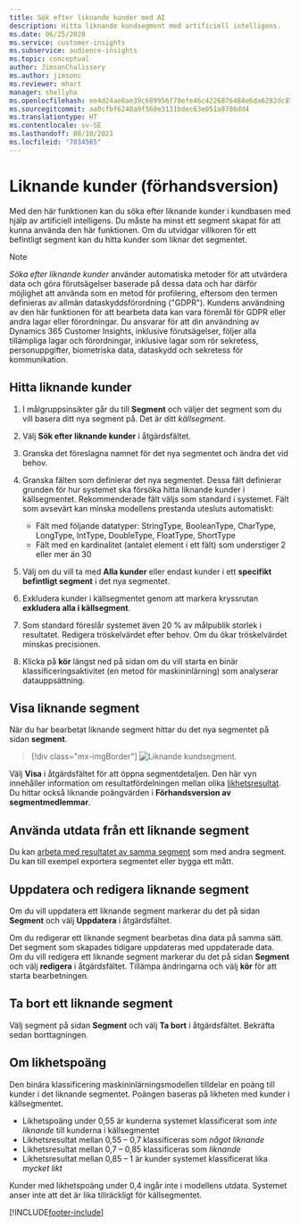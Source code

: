 ```yaml
---
title: Sök efter liknande kunder med AI
description: Hitta liknande kundsegment med artificiell intelligens.
ms.date: 06/25/2020
ms.service: customer-insights
ms.subservice: audience-insights
ms.topic: conceptual
author: JimsonChalissery
ms.author: jimsonc
ms.reviewer: mhart
manager: shellyha
ms.openlocfilehash: ee4d24ae0ae39c689956f70efe46c4226876484e6da6282dc874cec37bd287e2
ms.sourcegitcommit: aa0cfbf6240a9f560e3131bdec63e051a8786dd4
ms.translationtype: HT
ms.contentlocale: sv-SE
ms.lasthandoff: 08/10/2021
ms.locfileid: "7034565"
---
```

# <a name="similar-customers-preview"></a>Liknande kunder (förhandsversion)

Med den här funktionen kan du söka efter liknande kunder i kundbasen med hjälp av artificiell intelligens. Du måste ha minst ett segment skapat för att kunna använda den här funktionen. Om du utvidgar villkoren för ett befintligt segment kan du hitta kunder som liknar det segmentet.

> [!NOTE]
> *Söka efter liknande kunder* använder automatiska metoder för att utvärdera data och göra förutsägelser baserade på dessa data och har därför möjlighet att använda som en metod för profilering, eftersom den termen definieras av allmän dataskyddsförordning ("GDPR"). Kundens användning av den här funktionen för att bearbeta data kan vara föremål för GDPR eller andra lagar eller förordningar. Du ansvarar för att din användning av Dynamics 365 Customer Insights, inklusive förutsägelser, följer alla tillämpliga lagar och förordningar, inklusive lagar som rör sekretess, personuppgifter, biometriska data, dataskydd och sekretess för kommunikation.

## <a name="finding-similar-customers"></a>Hitta liknande kunder

1. I målgruppsinsikter går du till **Segment** och väljer det segment som du vill basera ditt nya segment på. Det är ditt *källsegment*.

1. Välj **Sök efter liknande kunder** i åtgärdsfältet.

1. Granska det föreslagna namnet för det nya segmentet och ändra det vid behov.

1. Granska fälten som definierar det nya segmentet. Dessa fält definierar grunden för hur systemet ska försöka hitta liknande kunder i källsegmentet. Rekommenderade fält väljs som standard i systemet.
  Fält som avsevärt kan minska modellens prestanda utesluts automatiskt:
  
   - Fält med följande datatyper: StringType, BooleanType, CharType, LongType, IntType, DoubleType, FloatType, ShortType
   - Fält med en kardinalitet (antalet element i ett fält) som understiger 2 eller mer än 30

1. Välj om du vill ta med **Alla kunder** eller endast kunder i ett **specifikt befintligt segment** i det nya segmentet.

1. Exkludera kunder i källsegmentet genom att markera kryssrutan **exkludera alla i källsegment**.

1. Som standard föreslår systemet även 20 % av målpublik storlek i resultatet. Redigera tröskelvärdet efter behov. Om du ökar tröskelvärdet minskas precisionen.

1. Klicka på **kör** längst ned på sidan om du vill starta en binär klassificeringsaktivitet (en metod för maskininlärning) som analyserar datauppsättning.

## <a name="view-the-similar-segment"></a>Visa liknande segment

När du har bearbetat liknande segment hittar du det nya segmentet på sidan **segment**.

> [!div class="mx-imgBorder"]
> ![Liknande kundsegment.](media/expanded-segment.png "Liknande kundsegment")

Välj **Visa** i åtgärdsfältet för att öppna segmentdetaljen. Den här vyn innehåller information om resultatfördelningen mellan olika [likhetsresultat](#about-similarity-scores). Du hittar också liknande poängvärden i **Förhandsversion av segmentmedlemmar**.

## <a name="use-the-output-of-a-similar-segment"></a>Använda utdata från ett liknande segment

Du kan [arbeta med resultatet av samma segment](segments.md) som med andra segment. Du kan till exempel exportera segmentet eller bygga ett mått.

## <a name="refresh-and-edit-a-similar-segment"></a>Uppdatera och redigera liknande segment

Om du vill uppdatera ett liknande segment markerar du det på sidan **Segment** och välj **Uppdatera** i åtgärdsfältet.

Om du redigerar ett liknande segment bearbetas dina data på samma sätt. Det segment som skapades tidigare uppdateras med uppdaterade data.    
Om du vill redigera ett liknande segment markerar du det på sidan **Segment** och välj **redigera** i åtgärdsfältet. Tillämpa ändringarna och välj **kör** för att starta bearbetningen.

## <a name="delete-a-similar-segment"></a>Ta bort ett liknande segment

Välj segment på sidan **Segment** och välj **Ta bort** i åtgärdsfältet. Bekräfta sedan borttagningen.

## <a name="about-similarity-scores"></a>Om likhetspoäng

Den binära klassificering maskininlärningsmodellen tilldelar en poäng till kunder i det liknande segmentet. Poängen baseras på likheten med kunder i källsegmentet.

- Likhetspoäng under 0,55 är kunderna systemet klassificerat som *inte liknande* till kunderna i källsegmentet
- Likhetsresultat mellan 0,55 – 0,7 klassificeras som *något liknande*
- Likhetsresultat mellan 0,7 – 0,85 klassificeras som *liknande*
- Likhetsresultat mellan 0,85 – 1 är kunder systemet klassificerat lika *mycket likt*

Kunder med likhetspoäng under 0,4 ingår inte i modellens utdata. Systemet anser inte att det är lika tillräckligt för källsegmentet.


[!INCLUDE[footer-include](../includes/footer-banner.md)]